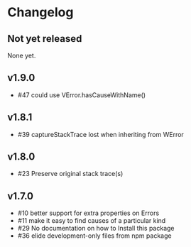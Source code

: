 # Changelog

## Not yet released

None yet.

## v1.9.0

* #47 could use VError.hasCauseWithName()

## v1.8.1

* #39 captureStackTrace lost when inheriting from WError

## v1.8.0

* #23 Preserve original stack trace(s)

## v1.7.0

* #10 better support for extra properties on Errors
* #11 make it easy to find causes of a particular kind
* #29 No documentation on how to Install this package
* #36 elide development-only files from npm package
